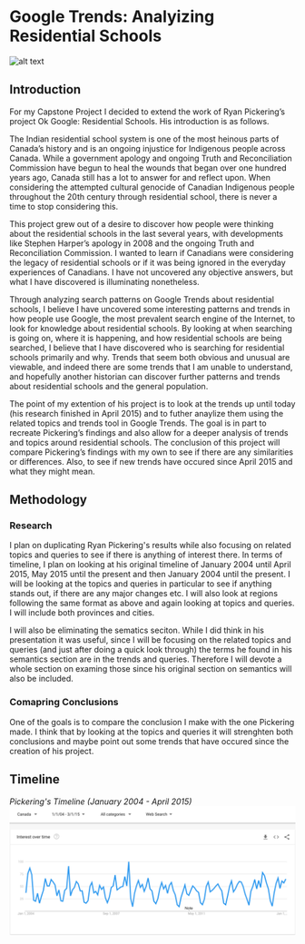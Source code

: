 # Google Trends: Analyizing Residential Schools

![alt text][logo]

[logo]: https://ssl.gstatic.com/trends_tpt/fb29f61e3b0419e1e745c9245d00d094c5357b2246bbdf17cd2b03d7349b2c72.png "Google Trends"


## Introduction

For my Capstone Project I decided to extend the work of Ryan Pickering’s project Ok Google: Residential Schools. His introduction is as follows.

The Indian residential school system is one of the most heinous parts of Canada’s history and is an ongoing injustice for Indigenous people across Canada. While a government apology and ongoing Truth and Reconciliation Commission have begun to heal the wounds that began over one hundred years ago, Canada still has a lot to answer for and reflect upon. When considering the attempted cultural genocide of Canadian Indigenous people throughout the 20th century through residential school, there is never a time to stop considering this.

This project grew out of a desire to discover how people were thinking about the residential schools in the last several years, with developments like Stephen Harper’s apology in 2008 and the ongoing Truth and Reconciliation Commission. I wanted to learn if Canadians were considering the legacy of residential schools or if it was being ignored in the everyday experiences of Canadians. I have not uncovered any objective answers, but what I have discovered is illuminating nonetheless.

Through analyzing search patterns on Google Trends about residential schools, I believe I have uncovered some interesting patterns and trends in how people use Google, the most prevalent search engine of the Internet, to look for knowledge about residential schools. By looking at when searching is going on, where it is happening, and how residential schools are being searched, I believe that I have discovered who is searching for residential schools primarily and why. Trends that seem both obvious and unusual are viewable, and indeed there are some trends that I am unable to understand, and hopefully another historian can discover further patterns and trends about residential schools and the general population.

The point of my extention of his project is to look at the trends up until today (his research finished in April 2015) and to futher anaylize them using the related topics and trends tool in Google Trends. The goal is in part to recreate Pickering’s findings and also allow for a deeper analysis of trends and topics around residential schools. The conclusion of this project will compare Pickering’s findings with my own to see if there are any similarities or differences. Also, to see if new trends have occured since April 2015 and what they might mean.

## Methodology

### Research

I plan on duplicating Ryan Pickering's results while also focusing on related topics and queries to see if there is anything of interest there. In terms of timeline, I plan on looking at his original timeline of January 2004 until April 2015, May 2015 until the present and then January 2004 until the present. I will be looking at the topics and queries in particular to see if anything stands out, if there are any major changes etc. I will also look at regions following the same format as above and again looking at topics and queries. I will include both provinces and cities.

I will also be eliminating the sematics seciton. While I did think in his presentation it was useful, since I will be focusing on the related topics and queries (and just after doing a quick look through) the terms he found in his semantics section are in the trends and queries. Therefore I will devote a whole section on examing those since his original section on semantics will also be included. 

### Comapring Conclusions

One of the goals is to compare the conclusion I make with the one Pickering made. I think that by looking at the topics and queries it will strenghten both conclusions and maybe point out some trends that have occured since the creation of his project.

## Timeline

*Pickering's Timeline (January 2004 - April 2015)*
![alt text](https://github.com/xvictoriajordan/Residential-School-Online-Response/blob/master/Pickering%20Data%20timeline.jpeg?raw=true "Pickering Timeline")


